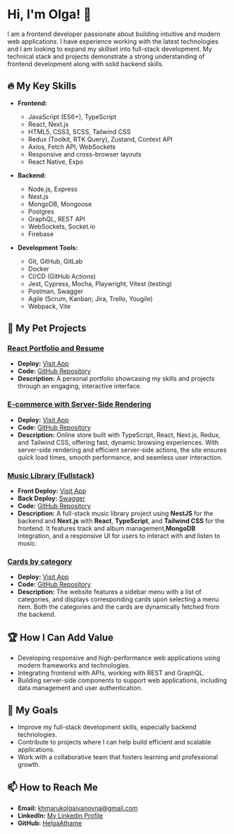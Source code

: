 # Hi, I'm Olga! 👋

I am a frontend developer passionate about building intuitive and modern web applications. I have experience working with the latest technologies and I am looking to expand my skillset into full-stack development. My technical stack and projects demonstrate a strong understanding of frontend development along with solid backend skills.

## 🔥 My Key Skills

- **Frontend:**
  - JavaScript (ES6+), TypeScript
  - React, Next.js
  - HTML5, CSS3, SCSS, Tailwind CSS
  - Redux (Toolkit, RTK Query), Zustand, Context API
  - Axios, Fetch API, WebSockets
  - Responsive and cross-browser layouts
  - React Native, Expo

- **Backend:**
  - Node.js, Express
  - Nest.js
  - MongoDB, Mongoose
  - Postgres
  - GraphQL, REST API
  - WebSockets, Socket.io
  - Firebase

- **Development Tools:**
  - Git, GitHub, GitLab
  - Docker
  - CI/CD (GitHub Actions)
  - Jest, Cypress, Mocha, Playwright, Vitest (testing)
  - Postman, Swagger
  - Agile (Scrum, Kanban; Jira, Trello, Yougile)
  - Webpack, Vite

## 💼 My Pet Projects

### **[React Portfolio and Resume](https://helgaathame.github.io/my-cv/)**  
- **Deploy:** [Visit App](https://helgaathame.github.io/my-cv/)
- **Code:** [GitHub Repository](https://github.com/HelgaAthame/my-cv)  
- **Description:** A personal portfolio showcasing my skills and projects through an engaging, interactive interface.

### **[E-commerce with Server-Side Rendering](https://store-example7.vercel.app/)**  
- **Deploy:** [Visit App](https://store-example7.vercel.app/)
- **Code:** [GitHub Repository](https://github.com/HelgaAthame/store-example)  
- **Description:** Online store built with TypeScript, React, Next.js, Redux, and Tailwind CSS, offering fast, dynamic browsing experiences. With server-side rendering and efficient server-side actions, the site ensures quick load times, smooth performance, and seamless user interaction.
  
### **[Music Library (Fullstack)](https://nest-next-kappa.vercel.app/)**  
- **Front Deploy:** [Visit App](https://nest-next-kappa.vercel.app/)
- **Back Deploy:** [Swagger](https://nest-next-back.vercel.app/)
- **Code:** [GitHub Repository](https://github.com/HelgaAthame/nest-next)  
- **Description:** A full-stack music library project using **NestJS** for the backend and **Next.js** with **React**, **TypeScript**, and **Tailwind CSS** for the frontend. It features track and album management,**MongoDB** integration, and a responsive UI for users to interact with and listen to music.
  
### **[Сards by category](https://helgaathame.github.io/logic/)**  
- **Deploy:** [Visit App](https://helgaathame.github.io/logic/)
- **Code:** [GitHub Repository](https://github.com/HelgaAthame/logic)  
- **Description:** The website features a sidebar menu with a list of categories, and displays corresponding cards upon selecting a menu item. Both the categories and the cards are dynamically fetched from the backend.

## 🏆 How I Can Add Value

- Developing responsive and high-performance web applications using modern frameworks and technologies.
- Integrating frontend with APIs, working with REST and GraphQL.
- Building server-side components to support web applications, including data management and user authentication.

## 🌱 My Goals

- Improve my full-stack development skills, especially backend technologies.
- Contribute to projects where I can help build efficient and scalable applications.
- Work with a collaborative team that fosters learning and professional growth.

## 📫 How to Reach Me

- **Email:** khmarukolgaivanovna@gmail.com
- **LinkedIn:** [My Linkedin Profile](https://www.linkedin.com/in/olga-k-aa9054220?utm_source=share&utm_campaign=share_via&utm_content=profile)
- **GitHub:** [HelgaAthame](https://github.com/HelgaAthame)
